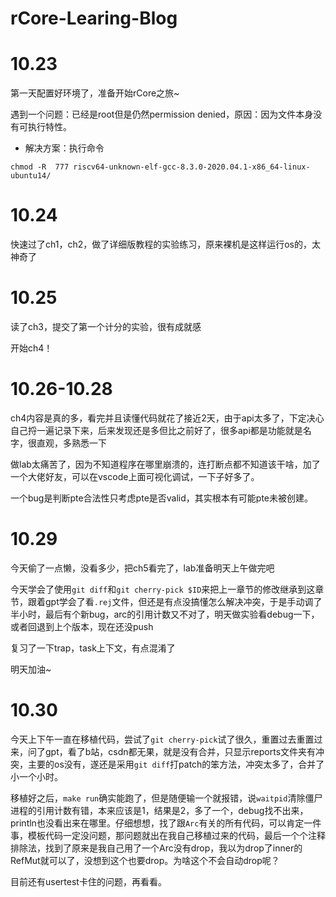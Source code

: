 # rCore-Learing-Blog
# 10.23

第一天配置好环境了，准备开始rCore之旅~

遇到一个问题：已经是root但是仍然permission denied，原因：因为文件本身没有可执行特性。

* 解决方案：执行命令

```
chmod -R  777 riscv64-unknown-elf-gcc-8.3.0-2020.04.1-x86_64-linux-ubuntu14/
```



# 10.24

快速过了ch1，ch2，做了详细版教程的实验练习，原来裸机是这样运行os的，太神奇了



# 10.25

读了ch3，提交了第一个计分的实验，很有成就感

开始ch4！



# 10.26-10.28

ch4内容是真的多，看完并且读懂代码就花了接近2天，由于api太多了，下定决心自己捋一遍记录下来，后来发现还是多但比之前好了，很多api都是功能就是名字，很直观，多熟悉一下

做lab太痛苦了，因为不知道程序在哪里崩溃的，连打断点都不知道该干啥，加了一个大佬好友，可以在vscode上面可视化调试，一下子好多了。

一个bug是判断pte合法性只考虑pte是否valid，其实根本有可能pte未被创建。



# 10.29

今天偷了一点懒，没看多少，把ch5看完了，lab准备明天上午做完吧

今天学会了使用`git diff`和`git cherry-pick $ID`来把上一章节的修改继承到这章节，跟着gpt学会了看`.rej`文件，但还是有点没搞懂怎么解决冲突，于是手动调了半小时，最后有个新bug，arc的引用计数又不对了，明天做实验看debug一下，或者回退到上个版本，现在还没push

复习了一下trap，task上下文，有点混淆了

明天加油~

# 10.30

今天上下午一直在移植代码，尝试了`git cherry-pick`试了很久，重置过去重置过来，问了gpt，看了b站，csdn都无果，就是没有合并，只显示reports文件夹有冲突，主要的os没有，遂还是采用`git diff`打patch的笨方法，冲突太多了，合并了小一个小时。

移植好之后，`make run`确实能跑了，但是随便输一个就报错，说`waitpid`清除僵尸进程的引用计数有错，本来应该是1，结果是2，多了一个，debug找不出来，println也没看出来在哪里。仔细想想，找了跟`Arc`有关的所有代码，可以肯定一件事，模板代码一定没问题，那问题就出在我自己移植过来的代码，最后一个个注释排除法，找到了原来是我自己用了一个Arc没有drop，我以为drop了inner的RefMut就可以了，没想到这个也要drop。为啥这个不会自动drop呢？

目前还有usertest卡住的问题，再看看。

